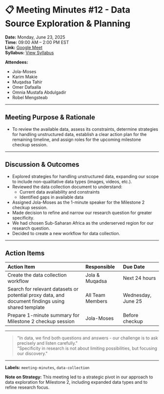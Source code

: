 # 📋 Meeting Minutes #12 - Data Source Exploration & Planning

**Date:** Monday, June 23, 2025  
**Time:** 09:00 AM – 2:00 PM EST  
**Link:** [Google Meet](https://meet.google.com/thw-hymo-eah)  
**Syllabus:** [View Syllabus](https://docs.google.com/document/d/1TaoVVqJD5EqmBGLw6_qzph8EZnuL6uhY/edit?tab=t.0)

**Attendees:**

- Jola-Moses  
- Karim Makie  
- Muqadsa Tahir  
- Omer Dafaalla  
- Omnia Mustafa Abdulgadir  
- Robel Mengsteab  

---

## Meeting Purpose & Rationale

- To review the available data, assess its constraints, determine strategies for
handling unstructured data, establish a clear action plan for the remaining
timeline, and assign roles for the upcoming milestone checkup session.

---

## Discussion & Outcomes

- Explored strategies for handling unstructured data, expanding our scope to
include non-qualitative data types (images, videos, etc.).
- Reviewed the data collection document to understand:
  - Current data availability and constraints
  - Identified gaps in available data
- Assigned Jola-Moses as the 1-minute speaker for the Milestone 2 checkup session.
- Made decision to refine and narrow our research question for greater specificity.
- We had chosen Sub-Saharan Africa as the underserved region for our research question.
- Decided to create a new workflow for data collection.

---

## Action Items
<!-- markdownlint-disable MD013 -->
| Action Item                                                                                     | Responsible       | Due Date           |
| :---------------------------------------------------------------------------------------------- | :--------------- | :----------------- |
| Create the data collection workflow                                                             | Jola & Muqadsa   | Next 24 hours      |
| Search for relevant datasets or potential proxy data, and document findings using shared template | All Team Members | Wednesday, June 25       |
| Prepare 1-minute summary for Milestone 2 checkup session                                       | Jola-Moses       | Before checkup     |

<!-- markdownlint-enable MD013 -->

---

> "In data, we find both questions and answers - our challenge is to ask
precisely and listen carefully."  
> "Specificity in research is not about limiting possibilities, but focusing our
discovery."

---
**Labels:** `meeting-minutes`, `data-collection`  

**Note on Strategy:** This meeting led to a strategic pivot in our approach to
data exploration for Milestone 2, including expanded data types and to refine
research focus.

